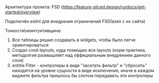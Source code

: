 Архитектура проекта: FSD (https://feature-sliced.design/ru/docs/get-started/overview)

Подключён eslint для внедрения ограничений FSD(взял с их сайта)

Тонкости\неинтуитивщина:

1. Все таблицы решил создавать в widgets, чтобы было легче ориентироваться
2. Создал слой layouts, куда помещаю все layouts (норм практика, методолгия размышляет над оффициальным внедрением данного слоя)
3. entitie Filter - контролеры в виде "засетать фильтр" и "сбросить" находятся на уровне сущности в виде исключения, иначе в каждом виджете фильтра пришлось бы слотом передавать эти контролеры
